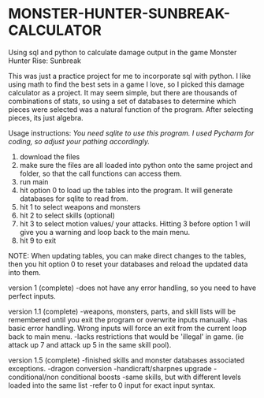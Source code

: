# MONSTER-HUNTER-SUNBREAK-CALCULATOR
Using sql and python to calculate damage output in the game Monster Hunter Rise: Sunbreak

This was just a practice project for me to incorporate sql with python. I like using math to find the best sets in a game I love, so I picked this damage calculator as a project. It may seem simple, but there are thousands of combinations of stats, so using a set of databases to determine which pieces were selected was a natural function of the program. After selecting pieces, its just algebra.  

Usage instructions:
*You need sqlite to use this program. I used Pycharm for coding, so adjust your pathing accordingly.* 

1) download the files
2) make sure the files are all loaded into python onto the same project and folder, so that the call functions can access them. 
3) run main
4) hit option 0 to load up the tables into the program. It will generate databases for sqlite to read from. 
5) hit 1 to select weapons and monsters
6) hit 2 to select skills (optional)
7) hit 3 to select motion values/ your attacks. Hitting 3 before option 1 will give you a warning and loop back to the main menu.  
8) hit 9 to exit

NOTE: When updating tables, you can make direct changes to the tables, then you hit option 0 to reset your databases and reload the updated data into them. 

version 1 (complete)
-does not have any error handling, so you need to have perfect inputs. 

version 1.1 (complete)
-weapons, monsters, parts, and skill lists will be remembered until you exit the program or overwrite inputs manually. 
-has basic error handling. Wrong inputs will force an exit from the current loop back to main menu. 
-lacks restrictions that would be 'illegal' in game. (ie attack up 7 and attack up 5 in the same skill pool). 

version 1.5 (complete)
-finished skills and monster databases associated exceptions. 
  -dragon conversion
  -handicraft/sharpnes upgrade
  -conditional/non conditional boosts
  -same skills, but with different levels loaded into the same list
-refer to 0 input for exact input syntax.
